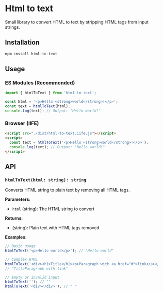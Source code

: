 # Html to text

Small library to convert HTML to text by stripping HTML tags from input strings.

## Installation

```bash
npm install html-to-text
```

## Usage

### ES Modules (Recommended)

```javascript
import { htmlToText } from 'html-to-text';

const html = '<p>Hello <strong>world</strong>!</p>';
const text = htmlToText(html);
console.log(text); // Output: "Hello world!"
```

### Browser (IIFE)

```html
<script src="./dist/html-to-text.iife.js"></script>
<script>
  const text = htmlToText('<p>Hello <strong>world</strong>!</p>');
  console.log(text); // Output: "Hello world!"
</script>
```

## API

### `htmlToText(html: string): string`

Converts HTML string to plain text by removing all HTML tags.

**Parameters:**
- `html` (string): The HTML string to convert

**Returns:**
- (string): Plain text with HTML tags removed

**Examples:**

```javascript
// Basic usage
htmlToText('<p>Hello world</p>'); // "Hello world"

// Complex HTML
htmlToText('<div><h1>Title</h1><p>Paragraph with <a href="#">link</a></p></div>'); 
// "TitleParagraph with link"

// Empty or invalid input
htmlToText(''); // ""
htmlToText('<div></div>'); // " "
```
